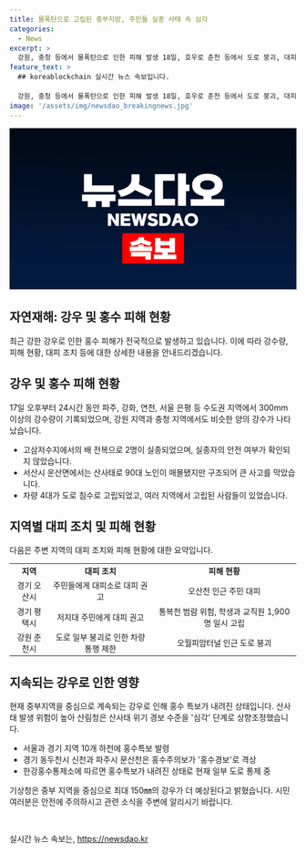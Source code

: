```yaml
---
title: 물폭탄으로 고립된 중부지방, 주민들 실종 사태 속 심각
categories:
  - News
excerpt: >
  강원, 충청 등에서 물폭탄으로 인한 피해 발생 18일, 호우로 춘천 등에서 도로 붕괴, 대피령 발령 서산 낚시터서 배 전복사고로 2명 실종 연이어 나간강 수위 상승으로 극적 구조 잇따라 경기, 서울 등 수해로 고립·대피 명령 발령 산림청, 산사태 심각 경보 상향 학사 일정 조정, 지방열차 운행 중지 등 수해로 불편함 19일까지 중부지방에 추가 비 예보 #물폭탄 #산사태 #대피 #수해 #피해 현황
feature_text: >
  ## koreablockchain 실시간 뉴스 속보입니다.

  강원, 충청 등에서 물폭탄으로 인한 피해 발생 18일, 호우로 춘천 등에서 도로 붕괴, 대피령 발령 서산 낚시터서 배 전복사고로 2명 실종 연이어 나간강 수위 상승으로 극적 구조 잇따라 경기, 서울 등 수해로 고립·대피 명령 발령 산림청, 산사태 심각 경보 상향 학사 일정 조정, 지방열차 운행 중지 등 수해로 불편함 19일까지 중부지방에 추가 비 예보 #물폭탄 #산사태 #대피 #수해 #피해 현황
image: '/assets/img/newsdao_breakingnews.jpg'
---
```


<p><img src="/assets/img/newsdao_breakingnews.jpg" alt="koreablockchain 속보" /></p>

<h2 data-ke-size="size26">자연재해: 강우 및 홍수 피해 현황</h2>

<p data-ke-size="size16">최근 강한 강우로 인한 홍수 피해가 전국적으로 발생하고 있습니다. 이에 따라 강수량, 피해 현황, 대피 조치 등에 대한 상세한 내용을 안내드리겠습니다.</p>

<h2 data-ke-size="size24">강우 및 홍수 피해 현황</h2>

<p data-ke-size="size16">17일 오후부터 24시간 동안 파주, 강화, 연천, 서울 은평 등 수도권 지역에서 300mm 이상의 강수량이 기록되었으며, 강원 지역과 충청 지역에서도 비슷한 양의 강수가 나타났습니다.</p>

<ul data-ke-list="listOrder1">
  <li>고삼저수지에서의 배 전복으로 2명이 실종되었으며, 실종자의 안전 여부가 확인되지 않았습니다.</li>
  <li>서산시 운산면에서는 산사태로 90대 노인이 매몰됐지만 구조되어 큰 사고를 막았습니다.</li>
  <li>차량 4대가 도로 침수로 고립되었고, 여러 지역에서 고립된 사람들이 있었습니다.</li>
</ul>

<h2 data-ke-size="size24">지역별 대피 조치 및 피해 현황</h2>

<p data-ke-size="size16">다음은 주변 지역의 대피 조치와 피해 현황에 대한 요약입니다.</p>

<table style="width: 100%;" data-ke-size="size16">
  <tbody>
    <tr>
      <td style="text-align: center; height: 17px;"><b>지역</b></td>
      <td style="text-align: center; height: 17px;"><b>대피 조치</b></td>
      <td style="text-align: center; height: 17px;"><b>피해 현황</b></td>
    </tr>
    <tr>
      <td style="text-align: center;">경기 오산시</td>
      <td style="text-align: center;">주민들에게 대피소로 대피 권고</td>
      <td style="text-align: center;">오산천 인근 주민 대피</td>
    </tr>
    <tr>
      <td style="text-align: center;">경기 평택시</td>
      <td style="text-align: center;">저지대 주민에게 대피 권고</td>
      <td style="text-align: center;">통복천 범람 위험, 학생과 교직원 1,900명 일시 고립</td>
    </tr>
    <tr>
      <td style="text-align: center;">강원 춘천시</td>
      <td style="text-align: center;">도로 일부 붕괴로 인한 차량 통행 제한</td>
      <td style="text-align: center;">오월피암터널 인근 도로 붕괴</td>
    </tr>
  </tbody>
</table>

<h2 data-ke-size="size24">지속되는 강우로 인한 영향</h2>

<p data-ke-size="size16">현재 중부지역을 중심으로 계속되는 강우로 인해 홍수 특보가 내려진 상태입니다. 산사태 발생 위험이 높아 산림청은 산사태 위기 경보 수준을 '심각' 단계로 상향조정했습니다.</p>

<ul data-ke-list="listOrder1">
  <li>서울과 경기 지역 10개 하천에 홍수특보 발령</li>
  <li>경기 동두천시 신천과 파주시 문산천은 홍수주의보가 '홍수경보'로 격상</li>
  <li>한강홍수통제소에 따르면 홍수특보가 내려진 상태로 현재 일부 도로 통제 중</li>
</ul>

<p data-ke-size="size16">기상청은 중부 지역을 중심으로 최대 150㎜의 강우가 더 예상된다고 밝혔습니다. 시민 여러분은 안전에 주의하시고 관련 소식을 주변에 알리시기 바랍니다.</p>

<p data-ke-size="size16">&nbsp;</p>
실시간 뉴스 속보는, <a href="https://newsdao.kr" rel="dofollow">https://newsdao.kr</a>


